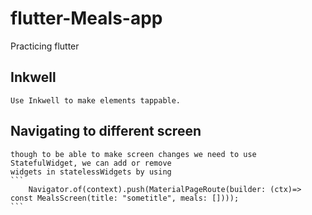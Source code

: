 # flutter-Meals-app
Practicing flutter


## Inkwell
    Use Inkwell to make elements tappable. 
## Navigating to different screen
    though to be able to make screen changes we need to use StatefulWidget, we can add or remove 
    widgets in statelessWidgets by using
    ```
        Navigator.of(context).push(MaterialPageRoute(builder: (ctx)=>
    const MealsScreen(title: "sometitle", meals: [])));
    ```
